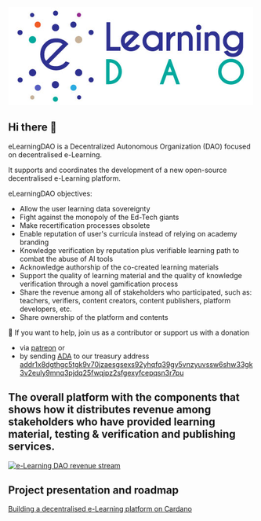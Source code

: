 [![PoLiL](https://raw.githubusercontent.com/eLearningDAO/.github/main/profile/E-Learning-Dao-Logo.jpg)](https://github.com/eLearningDAO)

## Hi there 👋
eLearningDAO is a Decentralized Autonomous Organization (DAO) focused on decentralised e-Learning. 

It supports and coordinates the development of a new open-source decentralised e-Learning platform.

eLearningDAO objectives:
- Allow the user learning data sovereignty
- Fight against the monopoly of the Ed-Tech giants
- Make recertification processes obsolete
- Enable reputation of user's curricula instead of relying on academy branding
- Knowledge verification by reputation plus verifiable learning path to combat the abuse of AI tools
- Acknowledge authorship of the co-created learning materials
- Support the quality of learning material and the quality of knowledge verification through a novel gamification process
- Share the revenue among all of stakeholders who participated, such as: teachers, verifiers, content creators, content publishers, platform developers, etc.
- Share ownership of the platform and contents


🌈 If you want to help, join us as a contributor or support us with a donation 
- via [patreon](https://www.patreon.com/eLearningDAO) or
- by sending [ADA](https://en.wikipedia.org/wiki/Cardano_(blockchain_platform)) to our treasury address
[addr1x8dgthgc5tgk9v70jzaesgsexs92yhqfq39gy5vnzyuvssw6shw33gk3v2euly9mnq3pjdq25fwqjpz2sfgexyfcepqsn3r7pu](https://explorer.cardano.org/en/address.html?address=addr1x8dgthgc5tgk9v70jzaesgsexs92yhqfq39gy5vnzyuvssw6shw33gk3v2euly9mnq3pjdq25fwqjpz2sfgexyfcepqsn3r7pu)


## The overall platform with the components that shows how it distributes revenue among stakeholders who have provided learning material, testing & verification and publishing services.

[![e-Learning DAO revenue stream](https://user-images.githubusercontent.com/598726/216326336-e6a718ec-1217-46d2-8695-95fc5ffbd64c.png)](https://github.com/eLearningDAO)


## Project presentation and roadmap

[Building a decentralised e-Learning platform on Cardano](https://docs.google.com/presentation/d/1VpFnPE5v1Vq1JI1vlzc7zmUabrIowFvc6mT1NaU2xlA/edit?usp=sharing)

